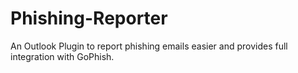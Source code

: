 # Phishing-Reporter
An Outlook Plugin to report phishing emails easier and provides full integration with GoPhish.
